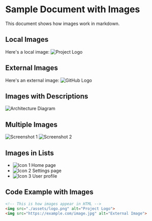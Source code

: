 # Sample Document with Images

This document shows how images work in markdown.

## Local Images

Here's a local image:
![Project Logo](./assets/logo.png)

## External Images

Here's an external image:
![GitHub Logo](https://github.githubassets.com/images/modules/logos_page/GitHub-Mark.png)

## Images with Descriptions

![Architecture Diagram](./docs/architecture.png "System Architecture Overview")

## Multiple Images

![Screenshot 1](./screenshots/main-page.png)
![Screenshot 2](./screenshots/settings.png)

## Images in Lists

- ![Icon 1](./icons/home.svg) Home page
- ![Icon 2](./icons/settings.svg) Settings page
- ![Icon 3](./icons/profile.svg) User profile

## Code Example with Images

```html
<!-- This is how images appear in HTML -->
<img src="./assets/logo.png" alt="Project Logo">
<img src="https://example.com/image.jpg" alt="External Image">
```

